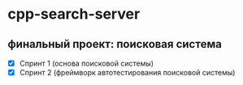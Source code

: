 # cpp-search-server
## финальный проект: поисковая система
- [x] Спринт 1 (основа поисковой системы) 
- [x] Спринт 2 (фреймворк автотестирования поисковой системы)

